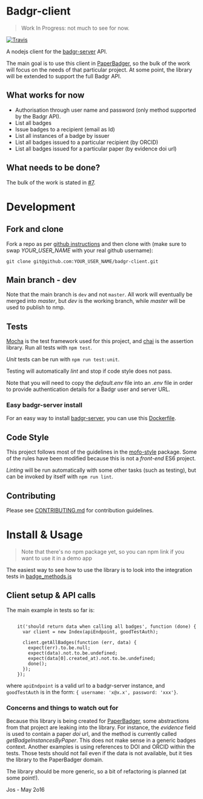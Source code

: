 # Badgr-client

> Work In Progress: not much to see for now.

[![Travis](https://img.shields.io/travis/mozillascience/badgr-client.svg?maxAge=2592000?style=flat-square)](https://travis-ci.org/mozillascience/badgr-client)

A nodejs client for the [badgr-server](https://github.com/concentricsky/badgr-server) API.

The main goal is to use this client in [PaperBadger](https://github.com/mozillascience/PaperBadger/), so the bulk of the
work will focus on the needs of that particular project. At some point, the library will be extended to support the full Badgr API.

## What works for now
  - Authorisation through user name and password (only method supported by the Badgr API).
  - List all badges
  - Issue badges to a recipient (email as Id)
  - List all instances of a badge by issuer
  - List all badges issued to a particular recipient (by ORCID)
  - List all badges issued for a particular paper (by evidence doi url)

## What needs to be done?
The bulk of the work is stated in [#7](https://github.com/mozillascience/badgr-client/issues/7).


# Development

## Fork and clone

Fork a repo as per [github instructions](https://help.github.com/articles/fork-a-repo/) and then clone with
 (make sure to swap _YOUR_USER_NAME_ with your real github username):

`git clone git@github.com:YOUR_USER_NAME/badgr-client.git`


## Main branch - dev
Note that the main branch is `dev` and not `master`. All work will eventually be merged into _master_, but _dev_ is the
working branch, while _master_ will be used to publish to nmp.

## Tests
[Mocha](https://mochajs.org/) is the test framework used for this project, and [chai](http://chaijs.com/api/bdd/) is the assertion library.
Run all tests with `npm test`.

_Unit_ tests can be run with `npm run test:unit`.

Testing will automatically _lint_ and stop if code style does not pass.

Note that you will need to copy the _default.env_ file into an _.env_ file in order to provide authentication details for a Badgr user and server URL.

### Easy badgr-server install
For an easy way to install [badgr-server](https://github.com/concentricsky/badgr-server), you can use this [Dockerfile](https://github.com/josmas/local-badgr-server).

## Code Style
This project follows most of the guidelines in the [mofo-style](https://github.com/MozillaFoundation/mofo-style) package.
Some of the rules have been modified because this is not a _front-end_ ES6 project.

_Linting_ will be run automatically with some other tasks (such as testing), but can be invoked by itself with `npm run lint`.

## Contributing

Please see [CONTRIBUTING.md](CONTRIBUTING.md) for contribution guidelines.

# Install & Usage

> Note that there's no npm package yet, so you can npm link if you want to use it in a demo app

The easiest way to see how to use the library is to look into the integration tests in
[badge_methods.js](https://github.com/mozillascience/badgr-client/blob/dev/test/integration/badge_methods.js)

## Client setup & API calls

The main example in tests so far is:

```

    it('should return data when calling all badges', function (done) {
      var client = new Index(apiEndpoint, goodTestAuth);

      client.getAllBadges(function (err, data) {
        expect(err).to.be.null;
        expect(data).not.to.be.undefined;
        expect(data[0].created_at).not.to.be.undefined;
        done();
      });
    });

```

where `apiEndpoint` is a valid url to a badgr-server instance, and `goodTestAuth` is in the form: `{ username: 'x@x.x', password: 'xxx'}`.

### Concerns and things to watch out for
Because this library is being created for [PaperBadger](https://github.com/mozillascience/PaperBadger/), some
abstractions from that project are leaking into the library. For instance, the _evidence_ field is used to contain a
paper _doi_ url, and the method is currently called _getBadgeInstancesByPaper_. This does not make sense in a generic
badges context. Another examples is using references to DOI and ORCID within the tests. Those tests should not fail even
if the data is not available, but it ties the library to the PaperBadger domain.

The library should be more generic, so a bit of refactoring is planned (at some point!).

Jos - May 2o16
